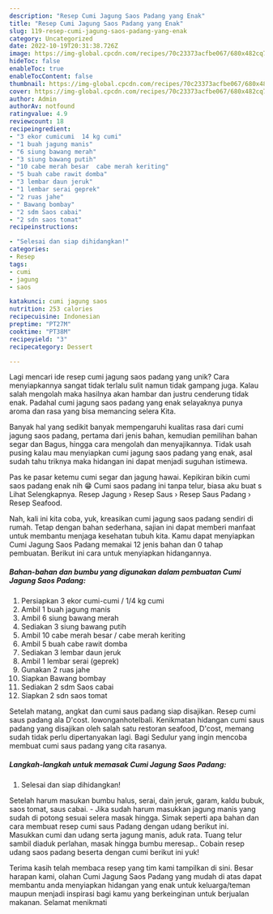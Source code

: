 ```yaml
---
description: "Resep Cumi Jagung Saos Padang yang Enak"
title: "Resep Cumi Jagung Saos Padang yang Enak"
slug: 119-resep-cumi-jagung-saos-padang-yang-enak
category: Uncategorized
date: 2022-10-19T20:31:38.726Z
image: https://img-global.cpcdn.com/recipes/70c23373acfbe067/680x482cq70/cumi-jagung-saos-padang-foto-resep-utama.jpg
hideToc: false
enableToc: true
enableTocContent: false
thumbnail: https://img-global.cpcdn.com/recipes/70c23373acfbe067/680x482cq70/cumi-jagung-saos-padang-foto-resep-utama.jpg
cover: https://img-global.cpcdn.com/recipes/70c23373acfbe067/680x482cq70/cumi-jagung-saos-padang-foto-resep-utama.jpg
author: Admin
authorAv: notfound
ratingvalue: 4.9
reviewcount: 18
recipeingredient:
- "3 ekor cumicumi  14 kg cumi"
- "1 buah jagung manis"
- "6 siung bawang merah"
- "3 siung bawang putih"
- "10 cabe merah besar  cabe merah keriting"
- "5 buah cabe rawit domba"
- "3 lembar daun jeruk"
- "1 lembar serai geprek"
- "2 ruas jahe"
- " Bawang bombay"
- "2 sdm Saos cabai"
- "2 sdn saos tomat"
recipeinstructions:

- "Selesai dan siap dihidangkan!"
categories:
- Resep
tags:
- cumi
- jagung
- saos

katakunci: cumi jagung saos 
nutrition: 253 calories
recipecuisine: Indonesian
preptime: "PT27M"
cooktime: "PT38M"
recipeyield: "3"
recipecategory: Dessert

---
```





Lagi mencari ide resep cumi jagung saos padang yang unik? Cara menyiapkannya sangat tidak terlalu sulit namun tidak gampang juga. Kalau salah mengolah maka hasilnya akan hambar dan justru cenderung tidak enak. Padahal cumi jagung saos padang yang enak selayaknya punya aroma dan rasa yang bisa memancing selera Kita.





Banyak hal yang sedikit banyak mempengaruhi kualitas rasa dari cumi jagung saos padang, pertama dari jenis bahan, kemudian pemilihan bahan segar dan Bagus, hingga cara mengolah dan menyajikannya. Tidak usah pusing kalau mau menyiapkan cumi jagung saos padang yang enak,      asal sudah tahu triknya maka hidangan ini dapat menjadi suguhan istimewa.














Pas ke pasar ketemu cumi segar dan jagung hawai. Kepikiran bikin cumi saos padang enak nih 😁 Cumi saos padang ini tanpa telur, biasa aku buat s Lihat Selengkapnya. Resep Jagung › Resep Saus › Resep Saus Padang › Resep Seafood.






Nah, kali ini kita coba, yuk, kreasikan cumi jagung saos padang sendiri di rumah. Tetap dengan bahan sederhana, sajian ini dapat memberi manfaat untuk membantu menjaga kesehatan tubuh kita. Kamu dapat menyiapkan Cumi Jagung Saos Padang memakai 12 jenis bahan dan 0 tahap pembuatan. Berikut ini cara untuk menyiapkan hidangannya.

<!--inarticleads1-->

##### Bahan-bahan dan bumbu yang digunakan dalam pembuatan Cumi Jagung Saos Padang:

1. Persiapkan 3 ekor cumi-cumi / 1/4 kg cumi
1. Ambil 1 buah jagung manis
1. Ambil 6 siung bawang merah
1. Sediakan 3 siung bawang putih
1. Ambil 10 cabe merah besar / cabe merah keriting
1. Ambil 5 buah cabe rawit domba
1. Sediakan 3 lembar daun jeruk
1. Ambil 1 lembar serai (geprek)
1. Gunakan 2 ruas jahe
1. Siapkan  Bawang bombay
1. Sediakan 2 sdm Saos cabai
1. Siapkan 2 sdn saos tomat


Setelah matang, angkat dan cumi saus padang siap disajikan. Resep cumi saus padang ala D&#39;cost. lowonganhotelbali. Kenikmatan hidangan cumi saus padang yang disajikan oleh salah satu restoran seafood, D&#39;cost, memang sudah tidak perlu dipertanyakan lagi. Bagi Sedulur yang ingin mencoba membuat cumi saus padang yang cita rasanya. 

<!--inarticleads2-->

##### Langkah-langkah untuk memasak Cumi Jagung Saos Padang:


1. Selesai dan siap dihidangkan!

Setelah harum masukan bumbu halus, serai, dain jeruk, garam, kaldu bubuk, saos tomat, saus cabai. - Jika sudah harum masukkan jagung manis yang sudah di potong sesuai selera masak hingga. Simak seperti apa bahan dan cara membuat resep cumi saus Padang dengan udang berikut ini. Masukkan cumi dan udang serta jagung manis, aduk rata. Tuang telur sambil diaduk perlahan, masak hingga bumbu meresap.. Cobain resep udang saos padang beserta dengan cumi berikut ini yuk! 

Terima kasih telah membaca resep yang tim kami tampilkan di sini. Besar harapan kami, olahan Cumi Jagung Saos Padang yang mudah di atas dapat membantu anda menyiapkan hidangan yang enak untuk keluarga/teman maupun menjadi inspirasi bagi kamu yang berkeinginan untuk berjualan makanan. Selamat menikmati
